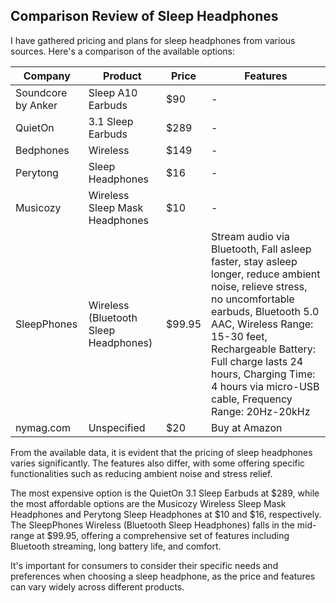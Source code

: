 ## Comparison Review of Sleep Headphones

I have gathered pricing and plans for sleep headphones from various sources. Here's a comparison of the available options:

| Company | Product | Price | Features |
|---------|---------|-------|----------|
| Soundcore by Anker | Sleep A10 Earbuds | $90 | - |
| QuietOn | 3.1 Sleep Earbuds | $289 | - |
| Bedphones | Wireless | $149 | - |
| Perytong | Sleep Headphones | $16 | - |
| Musicozy | Wireless Sleep Mask Headphones | $10 | - |
| SleepPhones | Wireless (Bluetooth Sleep Headphones) | $99.95 | Stream audio via Bluetooth, Fall asleep faster, stay asleep longer, reduce ambient noise, relieve stress, no uncomfortable earbuds, Bluetooth 5.0 AAC, Wireless Range: 15-30 feet, Rechargeable Battery: Full charge lasts 24 hours, Charging Time: 4 hours via micro-USB cable, Frequency Range: 20Hz-20kHz |
| nymag.com | Unspecified | $20 | Buy at Amazon |

From the available data, it is evident that the pricing of sleep headphones varies significantly. The features also differ, with some offering specific functionalities such as reducing ambient noise and stress relief.

The most expensive option is the QuietOn 3.1 Sleep Earbuds at $289, while the most affordable options are the Musicozy Wireless Sleep Mask Headphones and Perytong Sleep Headphones at $10 and $16, respectively. The SleepPhones Wireless (Bluetooth Sleep Headphones) falls in the mid-range at $99.95, offering a comprehensive set of features including Bluetooth streaming, long battery life, and comfort.

It's important for consumers to consider their specific needs and preferences when choosing a sleep headphone, as the price and features can vary widely across different products.